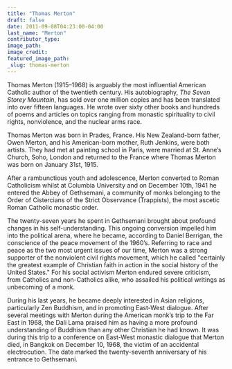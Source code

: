 ```yaml
---
title: "Thomas Merton"
draft: false
date: 2011-09-08T04:23:00-04:00
last_name: "Merton"
contributor_type:
image_path:
image_credit:
featured_image_path:
_slug: thomas-merton
---
```


Thomas Merton (1915–1968) is arguably the most influential American Catholic author of the twentieth century. His autobiography, _The Seven Storey Mountain_, has sold over one million copies and has been translated into over fifteen languages. He wrote over sixty other books and hundreds of poems and articles on topics ranging from monastic spirituality to civil rights, nonviolence, and the nuclear arms race.

Thomas Merton was born in Prades, France. His New Zealand-born father, Owen Merton, and his American-born mother, Ruth Jenkins, were both artists. They had met at painting school in Paris, were married at St. Anne’s Church, Soho, London and returned to the France where Thomas Merton was born on January 31st, 1915.

After a rambunctious youth and adolescence, Merton converted to Roman Catholicism whilst at Columbia University and on December 10th, 1941 he entered the Abbey of Gethsemani, a community of monks belonging to the Order of Cistercians of the Strict Observance (Trappists), the most ascetic Roman Catholic monastic order.

The twenty-seven years he spent in Gethsemani brought about profound changes in his self-understanding. This ongoing conversion impelled him into the political arena, where he became, according to Daniel Berrigan, the conscience of the peace movement of the 1960’s. Referring to race and peace as the two most urgent issues of our time, Merton was a strong supporter of the nonviolent civil rights movement, which he called "certainly the greatest example of Christian faith in action in the social history of the United States." For his social activism Merton endured severe criticism, from Catholics and non-Catholics alike, who assailed his political writings as unbecoming of a monk.

During his last years, he became deeply interested in Asian religions, particularly Zen Buddhism, and in promoting East-West dialogue. After several meetings with Merton during the American monk’s trip to the Far East in 1968, the Dali Lama praised him as having a more profound understanding of Buddhism than any other Christian he had known. It was during this trip to a conference on East-West monastic dialogue that Merton died, in Bangkok on December 10, 1968, the victim of an accidental electrocution. The date marked the twenty-seventh anniversary of his entrance to Gethsemani.

